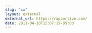 ```yaml
---
slug: "cw"
layout: external
external_url: https://rapportive.com/
date: 2011-04-10T12:07:19-05:00
---
```

